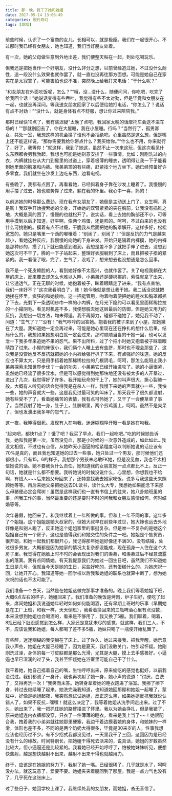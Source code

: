 ```yaml
---
title: 那一晚，我干了她和她姐
date: 2017-05-14 13:06:49
categories: 現代奇幻
tags: [草榴]
---
```

前些时候，认识了一个富商的女儿，长相可以，就是极瘦。我们在一起很开心，不过那时我已经有女朋友，她也知道，我们当好朋友处着。

有一次，她的父母做生意到外地出差，我们便整天粘在一起，到处吃喝玩乐。

但我还是把她当作一个好朋友，没什么非分之想，以前曾经追过她，不过没什么耐性，追一段没什么效果也就作罢了，就一直也没再往那方面想。可能是她自己在家实在是太寂寞了，可能害怕也说不准，突然晚上给我打来电话：“干什么呢？”

“和女朋友在外面吃饭呢，怎么？”“哦，没…没什么，随便问问，你吃吧，吃完了给我回个话！”她说话变得有些吞吐，我觉得有些不太对劲，但是毕竟和女朋友在一起，也就没再深问。等我送女朋友回家了以后便给她打电话，“你怎么了？说话有点不对劲！”“没什么，就是身体有点不舒服，想让你过来陪陪我。”

那时已经快10点了，我有些迟疑“太晚了点吧，我回家太晚的话摩托车会送不进车场的！”“那就别回去了，你在大屋睡，我在小屋睡。行吗？”当然行了，孤男寡女，共处一室，我想这样的机会换了谁也不会拒绝吧。心里虽然是这么想，但是嘴上还不能这样说，“那你需要我给你带点什么？我买给你。”“什么也不用，你来就行了，好了，我等你！”就这样，我到了她这，虽然不止一次来这玩，但这次看见什么东西都会另我勃起，我想也可能是她刻意安排了一些事情。比如：刚刚洗过的内衣，内裤就挂在从大门到屋里的过道上，穿着极薄的睡衣，透明得让我一下子能看到她里面的胸罩和内裤。我弟弟顶的有些痛，赶紧找个地方坐下。她已经预备好许多零食，我们就坐在沙发上边吃东西，边看电视。

有些晚了，我都有点困了，再看看她，已经斜着身子靠在沙发上睡着了。我慢慢的用手搂了过去，她也顺势靠了过来，躺在我的怀里。我心中一喜，妈的！

以前追她的时候那么费劲，现在我有女朋友了，她倒是主动送上门了，女生啊，真是贱！我双手开始搜索她的全身，开始她的双臂紧紧的夹在胸前，让我没有插锥之地，大概是真的困了，慢慢的也就松开了。说实话，看上去她的胸部还不小，可等用手摸到以后才知道，好平啊，像两个鸡蛋，还是煎的。呵呵，不过白来的也没有什么可挑剔的。摸着有点不过瘾，干脆我从后面把她的胸罩解开，这样多好，松松宽宽的。她只是嘴里一个劲的嘟囔着：“别闹了，别闹了！”但是反抗的力气是越来越小，看她这种反应，我慢慢的向她的下身进发。开始只是隔着内裤摸，她的内裤是那种纱的，摸了几下就已能感到湿润，我想是差不多了就把手伸了进去，没想到她这次可不干了，腾的一下子站起来，整理好衣服躺到了床上，而且把被子捂的紧紧的。我一看傻了眼，完了，生气了，没戏了，想来想去也没想通是怎么回事。

我不是一个死皮赖脸的人，看到她好像不太高兴，也就作罢了。关了电视我躺在大屋的床上，反来覆去却怎么也难以入睡，小弟弟还是硬梆梆的，索性就拿了出来，让它透透气。正在无聊的时候，她抱着被子，眯着眼睛走了进来，“我有点害怕，我们一床好不？”这次我看明白了，贱！她今晚就是想让我干她。我二话没说就把她搂在怀里，疯狂的和她接吻。这一招挺管用，吻着吻着便把她的睡衣和胸罩都扒了下去，光剩下一条透明纱巾一样的小内裤，在月光下隐约可以看见里面稀稀拉拉的一小撮阴毛。看见时机差不多，我便想脱去她这层最后的防御，但是她又用力的反抗，我想出一切方法，均未得逞。我不再努力，碰都不碰她了，她见我不动了，问道：“生气了？”“没有！”我气哼哼的回答她。抱着我的被子来到了小屋，把她撇在了大屋。我知道她一定会再过来，可能是她心里现在还在挣扎的想什么后果，结局什么的，我想如果她想明白就一定会过来，那时顺顺当当的干她一回，也可以发泄一下我多年来追她不果的怨气。果不出所料，过了个把小时她又抱着被子眯着眼睛跑了过来。小屋的床很小，我们俩个人睡上去有些挤，那时也不理会那些了，这次我是没管她反不反抗就把她的小内裤给强行扒了下来，有点强奸的味道。她的反应也不算太大，只是用手捂着她那稀稀拉拉的几根阴毛，呵呵，那怎么能阻止我小弟弟探索未知世界步伐？一会的功夫，小弟弟它已经开始进攻了。她的小逼很紧，虽然她已经流了很多淫水，但是可以感觉得到她那块地还没有被太多的人开垦过，进出了几次，我觉得好了许多。我开始玩命的干上了，她的叫声很大，撕心裂肺一般。大概有人听见的话会觉得我是在杀人一样。我慢下来她的声音就小一些，我快一些，她的声音就大一些，这是我见过最可笑的叫床了。那天我干了很久都没射，她有些受不了了，看着她痛苦的表情，我有点可怜她了，又干了一会便草草了事了。当然我射了她一身，肚子上，肚脐眼里，两个煎鸡蛋上，呵呵。虽然不是爽呆了，但也发泄出我多年的怨气了。

这一夜，我睡得很死。发现有人在吻我，迷迷糊糊睁开眼一看是她在吻我。

“起来吧，都快11点了！饿了吧？我买了早点，我们一起吃吧。”吃的时候她告诉我，她和我是第一次，虽然没见血，那是小时候的一次意外造成的，如此如此…我没太相信，不过也有点信，从她昨天小逼逼的松紧程度可以判断她说的话应该有70%是真的，而且我也知道她的过去一些事，她只处过一个男友，那时候他们还都很小，只有15，6的样子。我想那个男孩未必敢FK她，但是没见血，我也不太相信她说的话。她不要我负什么责任，她知道我的女朋友她一点点都比不上，反正一句话，她就是什么都不想要。我听她说的时候没说什么，心里想，你想我也不给啊，有钱人~~~后来她父母回来了，还特意找我去她家吃饭，说多亏我这些天来照顾她等等。再后来她父亲把她送去DL读书，读什么大专，我想她如果能念下来那么母猪便必定会爬树！虽然是这样我们也一直有书信上的往来，她八卦她班里的事，问我工作的事，当然最重要的还是要时不时的问我和女朋友感情如何，何时结婚等等。

次年暑假，她回来了。和我继续着上一年所做的事。但和上一年不同的事，这年多了个姐姐。这个姐姐是她大叔家的，但她大叔早在前些年过世，她大婶也远去外地好像是和别人跑了，反正她这个姐姐家里的事挺复杂。但是唯一不复杂的是她这个姐姐自己有一个房子，这也是值得我们和她交往的条件之一吧。她姐是个售货员，很开朗，和她一起我们都很开心，我记得那年她姐好像还不满30，没有结婚，处过很多男友，大概都是因为她家的情况太复杂都没能成，现在孤身一人住在这个大房子里。我觉得在她脸上时不时的会表现出对我们的羡慕，和羡慕过后不经意流露出的落寞。我有点同情她。有天我提意我们为她过一回生日吧，虽然我们不知道她生日是几号，但就当今天是她的生日，买些好吃的，还有蛋糕什么的，为她庆祝一回，让她开开心。我知道等她一回学校以后我和她姐的联系也就算中断了，想为她庆祝的话也不太可能了。

我们准备一个白天，当然是在她姐这做完那事才准备的。晚上我们等着她姐下班，大概6点左右的样子，她姐回来了。我们准备的晚饭是烤肉，炉子生好，便吃了起来，席间她姐和我说道她年轻时如何如何能喝酒，还有早期上班时的乐事（早期她是在工厂上班，和我一样，天天倒班），我看着换回来的三瓶啤酒心里有点没数，本来没想到她姐也会喝酒的，看来是不够用了，我又换了5瓶。我们聊着，喝着，8瓶已经下肚没感觉到怎么样，大家还是意犹未尽的感觉，就这样，我们三人，不不，应该说我和她姐，每人都喝了差不多5瓶，她妹只喝了一瓶便开始乱舞了。

有些醉，迷迷糊糊的我便躺在了床上。过了许久，她过来搂我，把我弄醒，她示意我小声些，她姐在大屋已经睡了，因为是夏天，我们没敢关门，怕引起怀疑。她刚刚洗过澡，身体的每一寸皮肤都是那么光滑，尤其是大腿，摸上去手感极好。小逼逼也早已湿润的过了头，我甚至怀疑她在浴室里可能自己干了什么。

我干着她，她自己捂着自己的嘴，生怕哼哼出来，原来偷吃的感觉也挺好，以前我没试过。我们都流了一身汗，我也再次射了她一身，她小声的说道：“讨厌，白洗了，又得再洗一次！”我笑而未答。她转身拿着她的睡衣跑进了浴室。我擦了擦下身，转过去继续睡了起来。她洗完澡我知道，也知道她回那屋和她姐一起睡了。蒙胧中，好像是她姐起夜，我突然想试试她姐，反正这么黑，如果她姐反抗我就说认错人了，如果不反抗…嘿嘿！就这么决定了，我等着她姐从洗手间走出来。过了不久，她出来了，我一把抓住她的胳臂搂进了怀里。我以为她会挣扎，但是我错了，原来她姐连内衣裤都没穿，只衣了一件薄薄的睡衣，看来是我上当了~~！她很配合我，拽着我的小弟弟就往她那里硬塞，我边干着边摸着她的身体，和她妹的一样滑，体形也差不多，不同的是两个奶奶大得很多，毕竟是30来岁的人，性事我想应该也经历过不少。有不少招式我都没见过，一天里我干了三回，这回因为是已经没有什么的缘故，时间特别长，把她姐干得死去活来的，说真话，她姐的岁数虽然比较大，但小逼逼还是比较紧的。我看她已经开始哼哼了，怕被她妹妹听见，便想快些射，越是想快越射不出来，越射不出来干得也就越用力。

终于，应该是在她姐的努力下，我射了她一嘴。已经很稀了，几乎就是水了，呵呵没办法，就这玩意了，爱要不要。她姐夹夹着腿回到了那屋。我是一点力气也没有了，几乎死在这张床上。

过了些日子，她回学校上课了。我继续处我的女朋友，而她姐，沓无音信了。